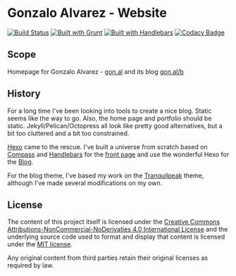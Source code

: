 # Gonzalo Alvarez - Website

[![Build Status](https://travis-ci.org/GonzaloAlvarez/gonal.svg?branch=master)](https://travis-ci.org/GonzaloAlvarez/gonal)
[![Built with Grunt](https://cdn.gruntjs.com/builtwith.png)](http://gruntjs.com/)
[![Built with Handlebars](http://pixel-cookers.github.io/built-with-badges/handlebars/handlebars-short.png)](http://handlebarsjs.com/)
[![Codacy Badge](https://api.codacy.com/project/badge/788071fcd36840c2a069ec8f01722d4e)](https://www.codacy.com/app/gonzaloab/gonal)

## Scope
Homepage for Gonzalo Alvarez - [gon.al](https://gon.al) and its blog [gon.al/b](https://gon.al/b/)

## History
For a long time I've been looking into tools to create a nice blog. Static seems like the way to go. Also, the home page and portfolio should be static. Jekyll/Pelican/Octopress all look like pretty good alternatives, but a bit too cluttered and a bit too constrained.

[Hexo](https://hexo.io/) came to the rescue. I've built a universe from scratch based on [Compass](http://compass-style.org/) and [Handlebars](http://handlebarsjs.com/)
for the [front page](https://gon.al/) and use the wonderful Hexo for the [Blog](https://gon.al/b/).

For the blog theme, I've based my work on the [Tranquilpeak](https://github.com/LouisBarranqueiro/tranquilpeak-hexo-theme) theme, although I've made several modifications on my own.

## License
The content of this project itself is licensed under the
[Creative Commons Attributions-NonCommercial-NoDerivaties 4.0 International License](http://creativecommons.org/licenses/by-nc-nd/4.0/)
and the underlying source code used to format and display that content
is licensed under the [MIT license](http://opensource.org/licenses/mit-license.php). 

Any original content from third parties retain their original licenses as required by law.
